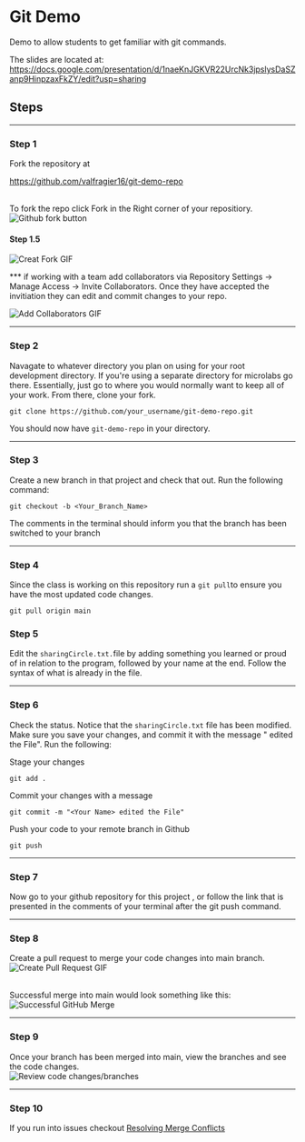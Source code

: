 # Git Demo 
Demo to allow students to get familiar with git commands.


The slides are located at:
https://docs.google.com/presentation/d/1naeKnJGKVR22UrcNk3jpslysDaSZanp9HinpzaxFkZY/edit?usp=sharing

## Steps
<hr/>

### Step 1
Fork the repository at

https://github.com/valfragier16/git-demo-repo

<br>
To fork the repo click Fork in the Right corner of your repositiory.

<img src="https://github-images.s3.amazonaws.com/help/bootcamp/Bootcamp-Fork.png" alt="Github fork button">

<br>

#### Step 1.5
<img src="https://tahoeninjas.blog/wp-content/uploads/2019/08/forkingrepo.gif" alt="Creat Fork GIF">

*** if working with a team add collaborators via Repository Settings -> Manage Access -> Invite Collaborators. Once they have accepted the invitiation they can edit and commit changes to your repo.

<img src="https://i.stack.imgur.com/QRVQI.gif" alt="Add Collaborators GIF">
<hr/>

### Step 2
Navagate to whatever directory you plan on using for your root development directory.  If you're using a separate directory for microlabs go there.  Essentially, just go to where you would normally want to keep all of your work.  From there, clone your fork.

```
git clone https://github.com/your_username/git-demo-repo.git
```

You should now have `git-demo-repo` in your directory.
<hr/>

### Step 3
Create a new branch in that project and check that out. 
Run the following command:

```
git checkout -b <Your_Branch_Name>
```
The comments in the terminal should inform you that the branch has been switched to your branch
<hr/>

### Step 4
Since the class is working on this repository run a `git pull`to ensure you have the most updated code changes.

```
git pull origin main
```

### Step 5
Edit the `sharingCircle.txt.`file by adding something you learned or proud of in relation to the program, followed by your name at the end. Follow the syntax of what is already in the file.
<hr/>

### Step 6
Check the status.  Notice that the `sharingCircle.txt` file has been modified.
Make sure you save your changes, and commit it with the message "<Your Name> edited the File".
Run the following:

Stage your changes
```
git add .
```

Commit your changes with a message
```
git commit -m "<Your Name> edited the File"
```

Push your code to your remote branch in Github
```
git push
```
<hr/>

### Step 7
Now go to your github repository for this project , or follow the link that is presented in the comments of your terminal after the git push command. 
<hr/>

### Step 8
Create a pull request to merge your code changes into main branch.
<br>
<img src="https://soshace.com/wp-content/uploads/2020/01/create-pull-request.gif" alt="Create Pull Request GIF">

<br>
Successful merge into main would look something like this:

<img src="https://alexwlchan.net/images/2019/github_actions_merge.png" alt="Successful GitHub Merge">
<hr/>

### Step 9
Once your branch has been merged into main, view the branches and see the code changes.
<br>
<img src="https://github.blog/wp-content/uploads/2018/05/40565028-01ec5f98-6039-11e8-8bbf-8d1e2fe144d8.gif?fit=854%2C480" alt="Review code changes/branches">

<hr/>

### Step 10
If you run into issues checkout <a href="https://docs.github.com/en/free-pro-team@latest/github/collaborating-with-issues-and-pull-requests/resolving-a-merge-conflict-using-the-command-line">Resolving Merge Conflicts</a>

